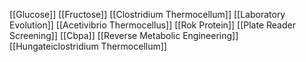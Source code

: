 [[Glucose]]
[[Fructose]]
[[Clostridium Thermocellum]]
[[Laboratory Evolution]]
[[Acetivibrio Thermocellus]]
[[Rok Protein]]
[[Plate Reader Screening]]
[[Cbpa]]
[[Reverse Metabolic Engineering]]
[[Hungateiclostridium Thermocellum]]
